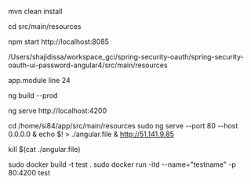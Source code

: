 mvn clean install

cd src/main/resources

npm start
http://localhost:8085

/Users/shajidissa/workspace_gci/spring-security-oauth/spring-security-oauth-ui-password-angular4/src/main/resources

app.module line 24

ng build --prod



ng serve
http://localhost:4200


cd /home/si84/app/src/main/resources
sudo ng serve --port 80 --host 0.0.0.0 & echo $! > ./angular.file &
http://51.141.9.85

kill $(cat ./angular.file)


sudo docker build -t test .
sudo docker run -itd --name="testname" -p 80:4200 test
